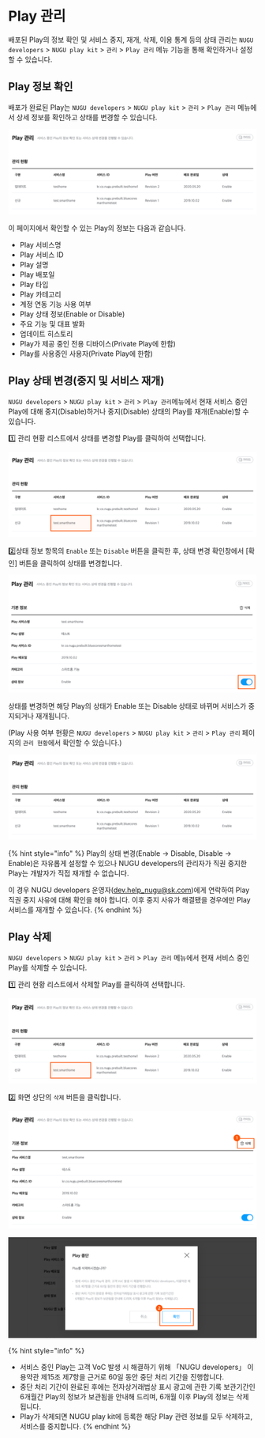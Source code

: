 # Play 관리

배포된 Play의 정보 확인 및 서비스 중지, 재개, 삭제, 이용 통계 등의 상태 관리는 `NUGU developers` &gt; `NUGU play kit` &gt; `관리` &gt; `Play 관리` 메뉴 기능을 통해 확인하거나 설정할 수 있습니다.

## Play 정보 확인 <a id="manage-a-playinformation"></a>

배포가 완료된 Play는 `NUGU developers` &gt; `NUGU play kit` &gt; `관리` &gt; `Play 관리` 메뉴에서 상세 정보를 확인하고 상태를 변경할 수 있습니다.

![](../../.gitbook/assets/assets_assets_-ll_j0vst5q1ujfaettc_-ll_luqqzmrqidwasrtv_-ll_m1uagcqecztq0v5s_ch5_531_c01__1%20%281%29.png)

이 페이지에서 확인할 수 있는 Play의 정보는 다음과 같습니다.

* Play 서비스명
* Play 서비스 ID 
* Play 설명
* Play 배포일
* Play 타입
* Play 카테고리
* 계정 연동 기능 사용 여부
* Play 상태 정보\(Enable or Disable\)
* 주요 기능 및 대표 발화
* 업데이트 히스토리
* Play가 제공 중인 전용 디바이스\(Private Play에 한함\)
* Play를 사용중인 사용자\(Private Play에 한함\)

## Play 상태 변경\(중지 및 서비스 재개\) <a id="change-play-status"></a>

`NUGU developers` &gt; `NUGU play kit` &gt; `관리` &gt; `Play 관리`메뉴에서 현재 서비스 중인 Play에 대해 중지\(Disable\)하거나 중지\(Disable\) 상태의 Play를 재개\(Enable\)할 수 있습니다.

1️⃣ 관리 현황 리스트에서 상태를 변경할 Play를 클릭하여 선택합니다.

![](../../.gitbook/assets/assets_ch5_532_c01-1-20-1-.png)

2️⃣상태 정보 항목의 `Enable` 또는 `Disable` 버튼을 클릭한 후, 상태 변경 확인창에서 \[확인\] 버튼을 클릭하여 상태를 변경합니다.

![](../../.gitbook/assets/assets_ch5_532_c02__4.png)

상태를 변경하면 해당 Play의 상태가 Enable 또는 Disable 상태로 바뀌며 서비스가 중지되거나 재개됩니다.

\(Play 사용 여부 현황은 `NUGU developers` &gt; `NUGU play kit` &gt; `관리` &gt; `Play 관리` 페이지의 `관리 현황`에서 확인할 수 있습니다.\)

![](../../.gitbook/assets/assets_assets_-ll_j0vst5q1ujfaettc_-ll_luqqzmrqidwasrtv_-ll_m1uagcqecztq0v5s_ch5_531_c01__1%20%281%29.png)

{% hint style="info" %}
Play의 상태 변경\(Enable → Disable, Disable → Enable\)은 자유롭게 설정할 수 있으나 NUGU developers의 관리자가 직권 중지한 Play는 개발자가 직접 재개할 수 없습니다.

이 경우 NUGU developers 운영자\([dev.help\_nugu@sk.com](mailto:dev.help_nugu@sk.com)\)에게 연락하여 Play 직권 중지 사유에 대해 확인을 해야 합니다. 이후 중지 사유가 해결됐을 경우에만 Play 서비스를 재개할 수 있습니다.
{% endhint %}

## Play 삭제 <a id="delete-a-play"></a>

`NUGU developers` &gt; `NUGU play kit` &gt; `관리` &gt; `Play 관리` 메뉴에서 현재 서비스 중인 Play를 삭제할 수 있습니다.

1️⃣ 관리 현황 리스트에서 삭제할 Play를 클릭하여 선택합니다.

![](../../.gitbook/assets/assets_ch5_533_c01-1__2.png)

2️⃣ 화면 상단의 `삭제` 버튼을 클릭합니다.

![](../../.gitbook/assets/assets_ch5_533_c02-1-20-1-__1.png)

![](../../.gitbook/assets/assets_ch5_533_c03-1__2.png)

{% hint style="info" %}
* 서비스 중인 Play는 고객 VoC 발생 시 해결하기 위해 「NUGU developers」 이용약관 제15조 제7항을 근거로 60일 동안 중단 처리 기간을 진행합니다.
* 중단 처리 기간이 완료된 후에는 전자상거래법상 표시 광고에 관한 기록 보관기간인 6개월간 Play의 정보가 보관됨을 안내해 드리며, 6개월 이후 Play의 정보는 삭제 됩니다.
* Play가 삭제되면 NUGU play kit에 등록한 해당 Play 관련 정보를 모두 삭제하고, 서비스를 중지합니다.
{% endhint %}

